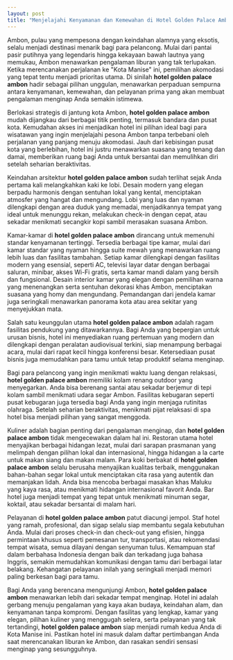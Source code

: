 ```yaml
---
layout: post
title: "Menjelajahi Kenyamanan dan Kemewahan di Hotel Golden Palace Ambon"
---
```


Ambon, pulau yang mempesona dengan keindahan alamnya yang eksotis, selalu menjadi destinasi menarik bagi para pelancong. Mulai dari pantai pasir putihnya yang legendaris hingga kekayaan bawah lautnya yang memukau, Ambon menawarkan pengalaman liburan yang tak terlupakan. Ketika merencanakan perjalanan ke "Kota Manise" ini, pemilihan akomodasi yang tepat tentu menjadi prioritas utama. Di sinilah **hotel golden palace ambon** hadir sebagai pilihan unggulan, menawarkan perpaduan sempurna antara kenyamanan, kemewahan, dan pelayanan prima yang akan membuat pengalaman menginap Anda semakin istimewa.

Berlokasi strategis di jantung kota Ambon, **hotel golden palace ambon** mudah dijangkau dari berbagai titik penting, termasuk bandara dan pusat kota. Kemudahan akses ini menjadikan hotel ini pilihan ideal bagi para wisatawan yang ingin menjelajahi pesona Ambon tanpa terbebani oleh perjalanan yang panjang menuju akomodasi. Jauh dari kebisingan pusat kota yang berlebihan, hotel ini justru menawarkan suasana yang tenang dan damai, memberikan ruang bagi Anda untuk bersantai dan memulihkan diri setelah seharian beraktivitas.

Keindahan arsitektur **hotel golden palace ambon** sudah terlihat sejak Anda pertama kali melangkahkan kaki ke lobi. Desain modern yang elegan berpadu harmonis dengan sentuhan lokal yang kental, menciptakan atmosfer yang hangat dan mengundang. Lobi yang luas dan nyaman dilengkapi dengan area duduk yang memadai, menjadikannya tempat yang ideal untuk menunggu rekan, melakukan check-in dengan cepat, atau sekadar menikmati secangkir kopi sambil merasakan suasana Ambon.

Kamar-kamar di **hotel golden palace ambon** dirancang untuk memenuhi standar kenyamanan tertinggi. Tersedia berbagai tipe kamar, mulai dari kamar standar yang nyaman hingga suite mewah yang menawarkan ruang lebih luas dan fasilitas tambahan. Setiap kamar dilengkapi dengan fasilitas modern yang esensial, seperti AC, televisi layar datar dengan berbagai saluran, minibar, akses Wi-Fi gratis, serta kamar mandi dalam yang bersih dan fungsional. Desain interior kamar yang elegan dengan pemilihan warna yang menenangkan serta sentuhan dekorasi khas Ambon, menciptakan suasana yang homy dan mengundang. Pemandangan dari jendela kamar juga seringkali menawarkan panorama kota atau area sekitar yang menyejukkan mata.

Salah satu keunggulan utama **hotel golden palace ambon** adalah ragam fasilitas pendukung yang ditawarkannya. Bagi Anda yang bepergian untuk urusan bisnis, hotel ini menyediakan ruang pertemuan yang modern dan dilengkapi dengan peralatan audiovisual terkini, siap menampung berbagai acara, mulai dari rapat kecil hingga konferensi besar. Ketersediaan pusat bisnis juga memudahkan para tamu untuk tetap produktif selama menginap.

Bagi para pelancong yang ingin menikmati waktu luang dengan relaksasi, **hotel golden palace ambon** memiliki kolam renang outdoor yang menyegarkan. Anda bisa berenang santai atau sekadar berjemur di tepi kolam sambil menikmati udara segar Ambon. Fasilitas kebugaran seperti pusat kebugaran juga tersedia bagi Anda yang ingin menjaga rutinitas olahraga. Setelah seharian beraktivitas, menikmati pijat relaksasi di spa hotel bisa menjadi pilihan yang sangat menggoda.

Kuliner adalah bagian penting dari pengalaman menginap, dan **hotel golden palace ambon** tidak mengecewakan dalam hal ini. Restoran utama hotel menyajikan berbagai hidangan lezat, mulai dari sarapan prasmanan yang melimpah dengan pilihan lokal dan internasional, hingga hidangan a la carte untuk makan siang dan makan malam. Para koki berbakat di **hotel golden palace ambon** selalu berusaha menyajikan kualitas terbaik, menggunakan bahan-bahan segar lokal untuk menciptakan cita rasa yang autentik dan memanjakan lidah. Anda bisa mencoba berbagai masakan khas Maluku yang kaya rasa, atau menikmati hidangan internasional favorit Anda. Bar hotel juga menjadi tempat yang tepat untuk menikmati minuman segar, koktail, atau sekadar bersantai di malam hari.

Pelayanan di **hotel golden palace ambon** patut diacungi jempol. Staf hotel yang ramah, profesional, dan sigap selalu siap membantu segala kebutuhan Anda. Mulai dari proses check-in dan check-out yang efisien, hingga permintaan khusus seperti pemesanan tur, transportasi, atau rekomendasi tempat wisata, semua dilayani dengan senyuman tulus. Kemampuan staf dalam berbahasa Indonesia dengan baik dan terkadang juga bahasa Inggris, semakin memudahkan komunikasi dengan tamu dari berbagai latar belakang. Kehangatan pelayanan inilah yang seringkali menjadi memori paling berkesan bagi para tamu.

Bagi Anda yang berencana mengunjungi Ambon, **hotel golden palace ambon** menawarkan lebih dari sekadar tempat menginap. Hotel ini adalah gerbang menuju pengalaman yang kaya akan budaya, keindahan alam, dan kenyamanan tanpa kompromi. Dengan fasilitas yang lengkap, kamar yang elegan, pilihan kuliner yang menggugah selera, serta pelayanan yang tak tertandingi, **hotel golden palace ambon** siap menjadi rumah kedua Anda di Kota Manise ini. Pastikan hotel ini masuk dalam daftar pertimbangan Anda saat merencanakan liburan ke Ambon, dan rasakan sendiri sensasi menginap yang sesungguhnya.
